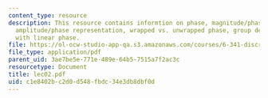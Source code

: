 ```yaml
---
content_type: resource
description: This resource contains informtion on phase, magnitude/phase representation,
  amplitude/phase representation, wrapped vs. unwrapped phase, group delay, systems
  with linear phase.
file: https://ol-ocw-studio-app-qa.s3.amazonaws.com/courses/6-341-discrete-time-signal-processing-fall-2005/c1e8402bc2d0d548fbdc34e3db8dbf0d_lec02.pdf
file_type: application/pdf
parent_uid: 3ae7be5e-771e-489e-64b5-7515a7f2ac3c
resourcetype: Document
title: lec02.pdf
uid: c1e8402b-c2d0-d548-fbdc-34e3db8dbf0d
---
```

